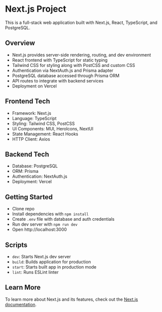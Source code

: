 # Next.js Project

This is a full-stack web application built with Next.js, React, TypeScript, and PostgreSQL.

## Overview

- Next.js provides server-side rendering, routing, and dev environment
- React frontend with TypeScript for static typing
- Tailwind CSS for styling along with PostCSS and custom CSS
- Authentication via NextAuth.js and Prisma adapter
- PostgreSQL database accessed through Prisma ORM
- API routes to integrate with backend services
- Deployment on Vercel

## Frontend Tech

- Framework: Next.js
- Language: TypeScript
- Styling: Tailwind CSS, PostCSS
- UI Components: MUI, HeroIcons, NextUI
- State Management: React Hooks
- HTTP Client: Axios

## Backend Tech

- Database: PostgreSQL
- ORM: Prisma
- Authentication: NextAuth.js
- Deployment: Vercel

## Getting Started

- Clone repo
- Install dependencies with `npm install`
- Create `.env` file with database and auth credentials
- Run dev server with `npm run dev`
- Open http://localhost:3000

## Scripts

- `dev`: Starts Next.js dev server
- `build`: Builds application for production
- `start`: Starts built app in production mode
- `lint`: Runs ESLint linter

## Learn More

To learn more about Next.js and its features, check out the [Next.js documentation](https://nextjs.org/docs).
